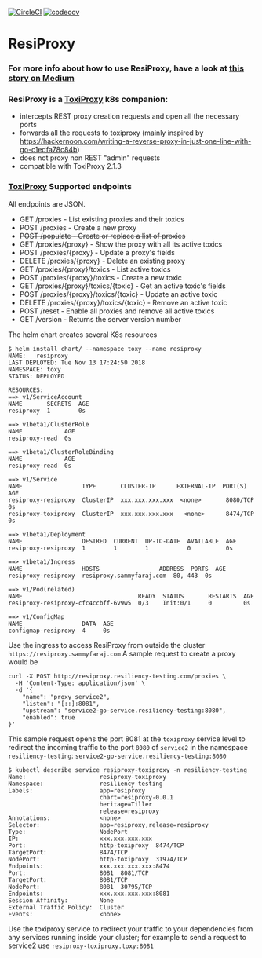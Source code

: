 [![CircleCI](https://circleci.com/gh/sammyfaraj/resiproxy/tree/master.svg?style=svg)](https://circleci.com/gh/sammyfaraj/broadcast/tree/master)
[![codecov](https://codecov.io/gh/sammyfaraj/resiproxy/branch/master/graph/badge.svg)](https://codecov.io/gh/solcates/gobwa) 
# ResiProxy
### For more info about how to use ResiProxy, have a look at [this story on Medium](http://bit.ly/2EAXRYk)

### ResiProxy is a [ToxiProxy](https://github.com/Shopify/toxiproxy) k8s companion:
 - intercepts REST proxy creation requests and open all the necessary ports
 - forwards all the requests to toxiproxy (mainly inspired by https://hackernoon.com/writing-a-reverse-proxy-in-just-one-line-with-go-c1edfa78c84b)
 - does not proxy non REST "admin" requests
 - compatible with ToxiProxy 2.1.3

### [ToxiProxy](https://github.com/Shopify/toxiproxy) Supported endpoints
All endpoints are JSON.

- GET /proxies - List existing proxies and their toxics
- POST /proxies - Create a new proxy
- ~~POST /populate - Create or replace a list of proxies~~
- GET /proxies/{proxy} - Show the proxy with all its active toxics
- POST /proxies/{proxy} - Update a proxy's fields
- DELETE /proxies/{proxy} - Delete an existing proxy
- GET /proxies/{proxy}/toxics - List active toxics
- POST /proxies/{proxy}/toxics - Create a new toxic
- GET /proxies/{proxy}/toxics/{toxic} - Get an active toxic's fields
- POST /proxies/{proxy}/toxics/{toxic} - Update an active toxic
- DELETE /proxies/{proxy}/toxics/{toxic} - Remove an active toxic
- POST /reset - Enable all proxies and remove all active toxics
- GET /version - Returns the server version number

The helm chart creates several K8s resources
```
$ helm install chart/ --namespace toxy --name resiproxy
NAME:   resiproxy
LAST DEPLOYED: Tue Nov 13 17:24:50 2018
NAMESPACE: toxy
STATUS: DEPLOYED

RESOURCES:
==> v1/ServiceAccount
NAME       SECRETS  AGE
resiproxy  1        0s

==> v1beta1/ClusterRole
NAME            AGE
resiproxy-read  0s

==> v1beta1/ClusterRoleBinding
NAME            AGE
resiproxy-read  0s

==> v1/Service
NAME                 TYPE       CLUSTER-IP      EXTERNAL-IP  PORT(S)   AGE
resiproxy-resiproxy  ClusterIP  xxx.xxx.xxx.xxx  <none>       8080/TCP  0s
resiproxy-toxiproxy  ClusterIP  xxx.xxx.xxx.xxx   <none>      8474/TCP  0s

==> v1beta1/Deployment
NAME                 DESIRED  CURRENT  UP-TO-DATE  AVAILABLE  AGE
resiproxy-resiproxy  1        1        1           0          0s

==> v1beta1/Ingress
NAME                 HOSTS                 ADDRESS  PORTS  AGE
resiproxy-resiproxy  resiproxy.sammyfaraj.com  80, 443  0s

==> v1/Pod(related)
NAME                                 READY  STATUS       RESTARTS  AGE
resiproxy-resiproxy-cfc4ccbff-6v9w5  0/3    Init:0/1     0         0s

==> v1/ConfigMap
NAME                 DATA  AGE
configmap-resiproxy  4     0s
```
Use the ingress to access ResiProxy from outside the cluster `https://resiproxy.sammyfaraj.com`
A sample request to create a proxy would be
```
curl -X POST http://resiproxy.resiliency-testing.com/proxies \  
  -H 'Content-Type: application/json' \
  -d '{
    "name": "proxy_service2",
    "listen": "[::]:8081",
    "upstream": "service2-go-service.resiliency-testing:8080",
    "enabled": true
}'
```
This sample request opens the port 8081 at the `toxiproxy` service level to redirect the incoming traffic to the port `8080` of `service2` in the namespace `resiliency-testing`: `service2-go-service.resiliency-testing:8080`
```
$ kubectl describe service resiproxy-toxiproxy -n resiliency-testing
Name:                     resiproxy-toxiproxy
Namespace:                resiliency-testing
Labels:                   app=resiproxy
                          chart=resiproxy-0.0.1
                          heritage=Tiller
                          release=resiproxy
Annotations:              <none>
Selector:                 app=resiproxy,release=resiproxy
Type:                     NodePort
IP:                       xxx.xxx.xxx.xxx
Port:                     http-toxiproxy  8474/TCP
TargetPort:               8474/TCP
NodePort:                 http-toxiproxy  31974/TCP
Endpoints:                xxx.xxx.xxx.xxx:8474
Port:                     8081  8081/TCP
TargetPort:               8081/TCP
NodePort:                 8081  30795/TCP
Endpoints:                xxx.xxx.xxx.xxx:8081
Session Affinity:         None
External Traffic Policy:  Cluster
Events:                   <none>
```
Use the toxiproxy service to redirect your traffic to your dependencies from any services running inside your cluster; for example to send a request to service2 use `resiproxy-toxiproxy.toxy:8081`
